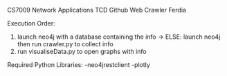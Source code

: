 CS7009 Network Applications TCD
Github Web Crawler
Ferdia

Execution Order:
1) launch neo4j with a database containing the info
    -> ELSE: launch neo4j then run crawler.py to collect info
2) run visualiseData.py to open graphs with info

Required Python Libraries:
-neo4jrestclient
-plotly